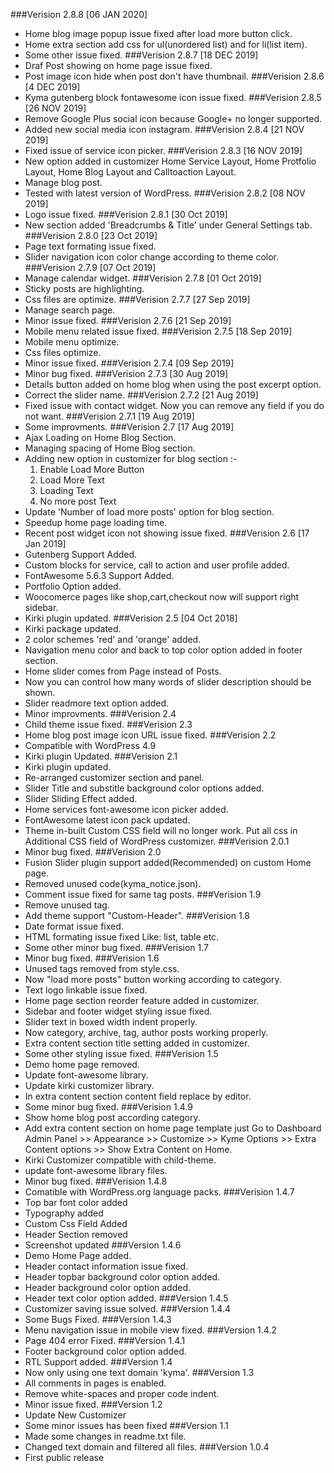 ###Verision 2.8.8 [06 JAN 2020]
* Home blog image popup issue fixed after load more button click.
* Home extra section add css for ul(unordered list) and for li(list item).
* Some other issue fixed.
###Verision 2.8.7 [18 DEC 2019]
* Draf Post showing on home page issue fixed.
* Post image icon hide when post don't have thumbnail.
###Verision 2.8.6 [4 DEC 2019]
* Kyma gutenberg block fontawesome icon issue fixed.
###Verision 2.8.5 [26 NOV 2019]
* Remove Google Plus social icon because Google+ no longer supported.
* Added new social media icon instagram.
###Verision 2.8.4 [21 NOV 2019]
* Fixed issue of service icon picker.
###Verision 2.8.3 [16 NOV 2019]
* New option added in customizer Home Service Layout, Home Protfolio Layout, Home Blog Layout and Calltoaction Layout.
* Manage blog post.
* Tested with latest version of WordPress.
###Verision 2.8.2 [08 NOV 2019]
* Logo issue fixed.
###Verision 2.8.1 [30 Oct 2019]
* New section added 'Breadcrumbs & Title' under General Settings tab.
###Verision 2.8.0 [23 Oct 2019]
* Page text formating issue fixed.
* Slider navigation icon color change according to theme color.
###Verision 2.7.9 [07 Oct 2019]
* Manage calendar widget.
###Verision 2.7.8 [01 Oct 2019]
* Sticky posts are highlighting.
* Css files are optimize.
###Verision 2.7.7 [27 Sep 2019]
* Manage search page.
* Minor issue fixed.
###Verision 2.7.6 [21 Sep 2019]
* Mobile menu related issue fixed.
###Verision 2.7.5 [18 Sep 2019]
* Mobile menu optimize.
* Css files optimize.
* Minor issue fixed.
###Verision 2.7.4 [09 Sep 2019]
* Minor bug fixed.
###Verision 2.7.3 [30 Aug 2019]
* Details button added on home blog when using the post excerpt option.
* Correct the slider name.
###Verision 2.7.2 [21 Aug 2019]
* Fixed issue with contact widget. Now you can remove any field if you do not want.
###Verision 2.7.1 [19 Aug 2019]
* Some improvments.
###Verision 2.7 [17 Aug 2019]
* Ajax Loading on Home Blog Section.
* Managing spacing of Home Blog section.
* Adding new option in customizer for blog section :-
	1. Enable Load More Button
	2. Load More Text
	3. Loading Text
	4. No more post Text
* Update 'Number of load more posts' option for blog section.
* Speedup home page loading time.
* Recent post widget icon not showing issue fixed.
###Verision 2.6 [17 Jan 2019]
* Gutenberg Support Added.
* Custom blocks for service, call to action and user profile added.
* FontAwesome 5.6.3 Support Added.
* Portfolio Option added.
* Woocomerce pages like shop,cart,checkout now will support right sidebar.
* Kirki plugin updated.
###Verision 2.5 [04 Oct 2018]
* Kirki package updated.
* 2 color schemes 'red' and 'orange' added.
* Navigation menu color and back to top color option added in footer section.
* Home slider comes from Page instead of Posts.
* Now you can control how many words of slider description should be shown.
* Slider readmore text option added.
* Minor improvments.
###Verision 2.4
* Child theme issue fixed.
###Verision 2.3
* Home blog post image icon URL issue fixed.
###Verision 2.2
* Compatible with WordPress 4.9
* Kirki plugin Updated.
###Verision 2.1
* Kirki plugin updated.
* Re-arranged customizer section and panel.
* Slider Title and substitle background color options added.
* Slider Sliding Effect added.
* Home services font-awesome icon picker added.
* FontAwesome latest icon pack updated.
* Theme in-built Custom CSS field will no longer work. Put all css in Additional CSS field of WordPress customizer.
###Verision 2.0.1
* Minor bug fixed.
###Verision 2.0
* Fusion Slider plugin support added(Recommended) on custom Home page.
* Removed unused code(kyma_notice.json).
* Comment issue fixed for same tag posts.
###Verision 1.9
* Remove unused tag.
* Add theme support "Custom-Header".
###Verision 1.8
* Date format issue fixed.
* HTML formating issue fixed Like: list, table etc.
* Some other minor bug fixed.
###Verision 1.7
* Minor bug fixed.
###Verision 1.6
* Unused tags removed from style.css.
* Now "load more posts" button working according to category.
* Text logo linkable issue fixed.
* Home page section reorder feature added in customizer.
* Sidebar and footer widget styling issue fixed.
* Slider text in boxed width indent properly.
* Now category, archive, tag, author posts working properly.
* Extra content section title setting added in customizer.
* Some other styling issue fixed.
###Verision 1.5
* Demo home page removed.
* Update font-awesome library.
* Update kirki customizer library.
* In extra content section content field replace by editor.
* Some minor bug fixed.
###Verision 1.4.9
* Show home blog post according category.
* Add extra content section on home page template just Go to Dashboard Admin Panel >> Appearance >> Customize >> Kyme Options >> Extra Content options >> Show Extra Content on Home.
* Kirki Customizer compatible with child-theme.
* update font-awesome library files.
* Minor bug fixed.
###Verision 1.4.8
* Comatible with WordPress.org language packs.
###Verision 1.4.7
* Top bar font color added
* Typography added
* Custom Css Field Added
* Header Section removed
* Screenshot updated
###Version 1.4.6
* Demo Home Page added.
* Header contact information issue fixed.
* Header topbar background color option added.
* Header background color option added.
* Header text color option added.
###Version 1.4.5
* Customizer saving issue solved.
###Version 1.4.4
* Some Bugs Fixed.
###Version 1.4.3
* Menu navigation issue in mobile view fixed.
###Version 1.4.2
* Page 404 error Fixed.
###Version 1.4.1
* Footer background color option added.
* RTL Support added.
###Version 1.4
* Now only using one text domain 'kyma'.
###Version 1.3
* All comments in pages is enabled.
* Remove white-spaces and proper code indent. 
* Minor issue fixed.
###Version 1.2
* Update New Customizer
* Some minor issues has been fixed
###Version 1.1
* Made some changes in readme.txt file.
* Changed text domain and filtered all files.
###Version 1.0.4
* First public release